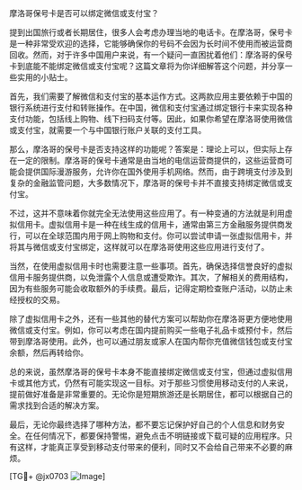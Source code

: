 摩洛哥保号卡是否可以绑定微信或支付宝？

提到出国旅行或者长期居住，很多人会考虑办理当地的电话卡。在摩洛哥，保号卡是一种非常受欢迎的选择，它能够确保你的号码不会因为长时间不使用而被运营商回收。然而，对于许多中国用户来说，有一个疑问一直困扰着他们：摩洛哥的保号卡到底能不能绑定微信或支付宝呢？这篇文章将为你详细解答这个问题，并分享一些实用的小贴士。

首先，我们需要了解微信和支付宝的基本运作方式。这两款应用主要依赖于中国的银行系统进行支付和转账操作。在中国，微信和支付宝通过绑定银行卡来实现各种支付功能，包括线上购物、线下扫码支付等。因此，如果你希望在摩洛哥使用微信或支付宝，就需要一个与中国银行账户关联的支付工具。

那么，摩洛哥的保号卡是否支持这样的功能呢？答案是：理论上可以，但实际上存在一定的限制。摩洛哥的保号卡通常是由当地的电信运营商提供的，这些运营商可能会提供国际漫游服务，允许你在国外使用手机网络。然而，由于跨境支付涉及到复杂的金融监管问题，大多数情况下，摩洛哥的保号卡并不直接支持绑定微信或支付宝。

不过，这并不意味着你就完全无法使用这些应用了。有一种变通的方法就是利用虚拟信用卡。虚拟信用卡是一种在线生成的信用卡，通常由第三方金融服务提供商发行，可以在全球范围内用于网上购物和支付。你可以尝试申请一张虚拟信用卡，并将其与微信或支付宝绑定，这样就可以在摩洛哥使用这些应用进行支付了。

当然，在使用虚拟信用卡时也需要注意一些事项。首先，确保选择信誉良好的虚拟信用卡服务提供商，以免泄露个人信息或遭受欺诈。其次，了解相关的费用结构，因为有些服务可能会收取额外的手续费。最后，记得定期检查账户活动，以防止未经授权的交易。

除了虚拟信用卡之外，还有一些其他的替代方案可以帮助你在摩洛哥更方便地使用微信或支付宝。例如，你可以考虑在国内提前购买一些电子礼品卡或预付卡，然后带到摩洛哥使用。此外，也可以通过朋友或家人在国内帮你充值微信钱包或支付宝余额，然后再转给你。

总的来说，虽然摩洛哥的保号卡本身不能直接绑定微信或支付宝，但通过虚拟信用卡或其他方式，仍然有可能实现这一目标。对于那些习惯使用移动支付的人来说，提前做好准备是非常重要的。无论你是短期旅游还是长期居住，都可以根据自己的需求找到合适的解决方案。

最后，无论你最终选择了哪种方法，都不要忘记保护好自己的个人信息和财务安全。在任何情况下，都要保持警惕，避免点击不明链接或下载可疑的应用程序。只有这样，才能真正享受到移动支付带来的便利，同时又不会给自己带来不必要的麻烦。

[TG💪+ @jx0703 ![Image](https://github.com/user-attachments/assets/dbca1d08-cadb-493c-b0ec-ad6f7a83f270)]
